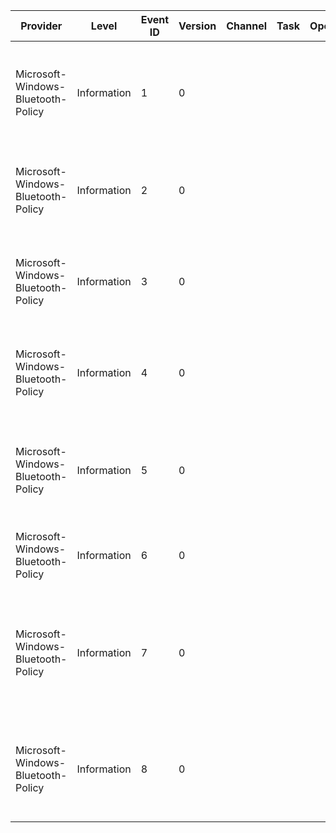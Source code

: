 Provider                            |  Level        |  Event ID  |  Version  |  Channel  |  Task  |  Opcode  |  Keyword  |  Message
------------------------------------|---------------|------------|-----------|-----------|--------|----------|-----------|---------------------------------------------------------------------------------------------------------------------
Microsoft-Windows-Bluetooth-Policy  |  Information  |  1         |  0        |           |        |          |           |  A Bluetooth policy has changed.  Policy {PolicyPath}\{PolicyName} has value of: {PolicyValue}
Microsoft-Windows-Bluetooth-Policy  |  Information  |  2         |  0        |           |        |          |           |  Bluetooth radio enablement has been {PolicyState} due to policy {PolicyPath}\{PolicyName}.
Microsoft-Windows-Bluetooth-Policy  |  Information  |  3         |  0        |           |        |          |           |  Bluetooth radio has {PolicyState} advertising due to policy {PolicyPath}\{PolicyName}.
Microsoft-Windows-Bluetooth-Policy  |  Information  |  4         |  0        |           |        |          |           |  Bluetooth radio has {PolicyState} discoverability due to policy {PolicyPath}\{PolicyName}.
Microsoft-Windows-Bluetooth-Policy  |  Information  |  5         |  0        |           |        |          |           |  Bluetooth radio has {PolicyState} radio name as {RadioName} due to policy {PolicyPath}\{PolicyName}.
Microsoft-Windows-Bluetooth-Policy  |  Information  |  6         |  0        |           |        |          |           |  Process {Service} has attempted to pair to radio {BtAddr}.
Microsoft-Windows-Bluetooth-Policy  |  Information  |  7         |  0        |           |        |          |           |  Bluetooth has {Accepted} service {ServiceGuid} on remote device {BtAddr} due to policy {PolicyPath}\{PolicyName}...
Microsoft-Windows-Bluetooth-Policy  |  Information  |  8         |  0        |           |        |          |           |  Bluetooth has {Accepted} PSM {Psm} on remote device {BtAddr} due to policy {PolicyPath}\{PolicyName}...